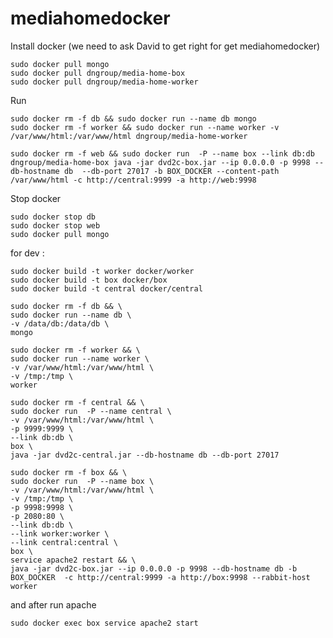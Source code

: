 # mediahomedocker

Install docker (we need to ask David to get right for get mediahomedocker)

	sudo docker pull mongo
	sudo docker pull dngroup/media-home-box
	sudo docker pull dngroup/media-home-worker

Run

	sudo docker rm -f db && sudo docker run --name db mongo
	sudo docker rm -f worker && sudo docker run --name worker -v /var/www/html:/var/www/html dngroup/media-home-worker
	
	sudo docker rm -f web && sudo docker run  -P --name box --link db:db dngroup/media-home-box java -jar dvd2c-box.jar --ip 0.0.0.0 -p 9998 --db-hostname db  --db-port 27017 -b BOX_DOCKER --content-path /var/www/html -c http://central:9999 -a http://web:9998
	



	
Stop docker

	sudo docker stop db
	sudo docker stop web
	sudo docker pull mongo
	
for dev :
	
	sudo docker build -t worker docker/worker
	sudo docker build -t box docker/box
	sudo docker build -t central docker/central	
	
	sudo docker rm -f db && \
	sudo docker run --name db \
	-v /data/db:/data/db \
	mongo 
	
	sudo docker rm -f worker && \
	sudo docker run --name worker \
	-v /var/www/html:/var/www/html \
	-v /tmp:/tmp \
	worker
	
	sudo docker rm -f central && \
	sudo docker run  -P --name central \
	-v /var/www/html:/var/www/html \
	-p 9999:9999 \
	--link db:db \
	box \
	java -jar dvd2c-central.jar --db-hostname db --db-port 27017
	
	sudo docker rm -f box && \
	sudo docker run  -P --name box \
	-v /var/www/html:/var/www/html \
	-v /tmp:/tmp \
	-p 9998:9998 \
	-p 2080:80 \
	--link db:db \
	--link worker:worker \
	--link central:central \
	box \
	service apache2 restart && \
	java -jar dvd2c-box.jar --ip 0.0.0.0 -p 9998 --db-hostname db -b BOX_DOCKER  -c http://central:9999 -a http://box:9998 --rabbit-host worker
	
and after run apache
	
	sudo docker exec box service apache2 start
	
	
	